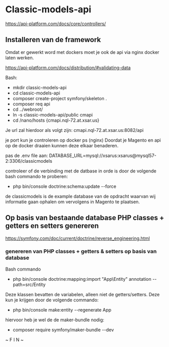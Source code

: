# Classic-models-api

https://api-platform.com/docs/core/controllers/ 

## Installeren van de framework
Omdat er gewerkt word met dockers moet je ook de api via nginx docker laten werken.

https://api-platform.com/docs/distribution/#validating-data

Bash:
* mkdir classic-models-api
* cd classic-models-api
* composer create-project symfony/skeleton .
* composer req api
* cd ../webroot/
* ln -s classic-models-api/public cmapi
* cd /nano/hosts {cmapi.nql-72.at.xsar.us}

Je url zal hierdoor als volgt zijn:
cmapi.nql-72.at.xsar.us:8082/api

je port kun je controleren op docker ps (nginx)
Doordat je Magento en  api op de docker draaien kunnen deze elkaar benaderen.

pas de .env file aan:
DATABASE_URL=mysql://xsarus:xsarus@mysql57-2:3306/classicmodels

controleer of de verbinding met de datbase in orde is door de volgende bash commando te proberen:

* php bin/console doctrine:schema:update --force

de classicmodels is de example database van de opdracht waarvan wij informatie gaan ophalen om vervolgens in Magento te plaatsen.

## Op basis van bestaande database PHP classes + getters en setters genereren
https://symfony.com/doc/current/doctrine/reverse_engineering.html

### genereren van PHP classes + getters & setters op basis van database

Bash commando
* php bin/console doctrine:mapping:import "App\Entity" annotation --path=src/Entity

Deze klassen bevatten de variabelen, alleen niet de getters/setters. Deze kun je krijgen door de volgende commando:
* php bin/console make:entity --regenerate App 

hiervoor heb je wel de de maker-bundle nodig:
* composer require symfony/maker-bundle --dev



~ F I N ~
